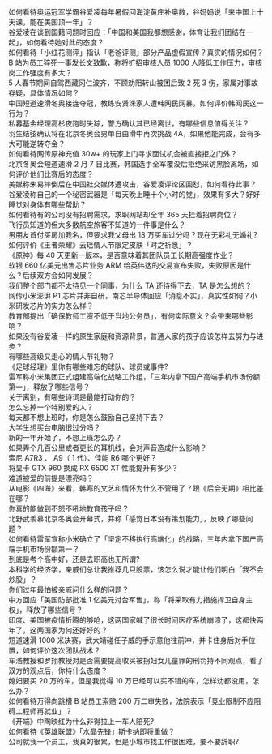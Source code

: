 如何看待奥运冠军学霸谷爱凌每年暑假回海淀黄庄补奥数，谷妈妈说「来中国上十天课，能在美国顶一年」？  
谷爱凌在谈到国籍问题时回应：「中国和美国我都想感谢，体育让我们团结在一起」，如何看待她对此的态度？  
如何看待「小红花测评」指认「老爸评测」部分产品虚假宣传？真实的情况如何？  
B 站为员工猝死一事发长文致歉，称将扩招审核人员 1000 人降低工作压力，审核岗工作强度有多大？  
5 人春节期间自驾西藏冈仁波齐，不顾劝阻转山被困后致 2 死 3 伤，家属对事故存疑，具体情况如何？  
中国短道速滑冬奥接连夺冠，教练安贤洙家人遭韩网民网暴，如何评价韩网民这一行为？  
私募基金经理高杉夜跑时失踪，警方确认其已经离世，有哪些信息值得关注？  
羽生结弦确认将在北京冬奥会男单自由滑中再次挑战 4A，如果他能完成，会有多大可能逆转夺金？  
如何看待网传原神充值 30w+ 的玩家上门寻求面试机会被直接拒之门外？  
北京冬奥会短道速滑 2 月 7 日比赛，韩国选手全军覆没后拒绝采访黑脸离场，如何评价他们比赛后的态度？  
美媒称朱易摔倒后在中国社交媒体遭攻击，谷爱凌评论区回怼，如何看待此事？  
谷爱凌称自己的一个秘密武器是「每天晚上睡十个小时的觉」，效果有多大？好好睡觉对身体有哪些帮助？  
如何看待有的公司没有招聘需求，求职网站却全年 365 天挂着招聘岗位？  
飞行员知道的但大多数航空旅客不知道的一件事是什么？  
男朋友首付买房加我名，但要求我父母出 18 万买车过分吗？现在无彩礼无婚礼?  
如何评价《王者荣耀》云瑶情人节限定皮肤「时之祈愿」？  
《原神》每 40 天更新一版本，是否意味着其团队员工长期高强度作业？  
软银 660 亿美元出售芯片业务 ARM 给英伟达的交易宣布失败，失败原因是什么？后续双方会如何发展？  
我们整个部门都不太待见一个同事，为什么 TA 还待得下去，TA 是怎么想的？  
网传小米澎湃 P1 芯片并非自研，南芯半导体回应「消息不实」，真实性如何？小米研发芯片的实力怎么样？  
教育部提出「确保教师工资不低于当地公务员」，有何实际意义？会带来哪些影响？  
如果没有谷爱凌一样的原生家庭和资源背景，普通人家的孩子应该怎样去努力与进步？  
有哪些高级又走心的情人节礼物？  
《足球经理》里你有哪些难忘的球队、球员或事件?  
雷军称小米集团正式组建高端化战略工作组，「三年内拿下国产高端手机市场份额第一」，释放了哪些信号？  
关于离别，有哪些诗词是最能打动你的？  
怎么忘掉一个特别爱的人？  
每天都不想上班时，你是怎么鼓励自己坚持下去？  
大学生想买台电脑很过分吗？  
新的一年开始了，不想上班怎么办？  
如果弄个几百公里或者更长的耳机线，会对声音造成什么影响？  
索尼 A7R3 、 A9（ 1 代）、佳能 R6 哪个更好？  
将显卡 GTX 960 换成 RX 6500 XT 性能提升有多少？  
难道被爱的前提是漂亮吗？  
从电影《四海》来看，韩寒的文艺和情怀为什么不管用了？跟《后会无期》相比差在哪？  
你真的能做到不怒不吼地教育孩子吗？  
北野武羡慕北京冬奥会开幕式，并称「感觉日本没有策划能力」，反映了哪些问题？  
如何看待雷军宣称小米确立了「坚定不移执行高端化」的战略，三年内拿下国产高端手机市场份额第一？  
到底是考个高中好，还是去职高也无所谓?  
本科学的经济学，亲戚们总让我推荐几只股票，该怎么说才能让他们明白「我不会炒股」？  
你们过年最怕被亲戚问什么样的问题？  
中方回应「美国防部批准 1 亿美元对台军售」，称「将采取有力措施捍卫自身主权」，释放了哪些信号？  
印度、美国被疫情折腾的够呛，这两国家喊了很长时间医疗系统崩溃了，这都快两年了，这两国家为何还好好的？  
短道速滑 1000 米决赛，武大靖碰任子威的手示意他往前冲，并卡住身后对手位置，如何评价这次团队战术？  
车浩教授和罗翔教授对是否需要提高收买被拐妇女儿童罪的刑罚持不同观点，看了双方的观点后，你持什么态度？  
媳妇要买 20 万的车，但是我觉得 10 万已经可以买不错的车，怎样劝都没用，怎么办？  
如何看待万得向跳槽 B 站员工索赔 200 万二审失败，法院表示「竞业限制不应阻碍工程师再就业」？  
《开端》中陶映红为什么非得拉上一车人陪死?  
如何看待《英雄联盟》「水晶先锋」斯卡纳即将重做？  
公司就我一个员工，我真的很累，但是小城市找工作很困难，要不要辞职?  
